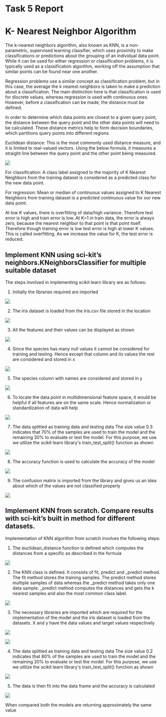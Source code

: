 # Task 5 Report
# K- Nearest Neighbor Algorithm

The k-nearest neighbors algorithm, also known as KNN, is a non-parametric, supervised learning classifier, which uses proximity to make classifications or predictions about the grouping of an individual data point. While it can be used for either regression or classification problems, it is typically used as a classification algorithm, working off the assumption that similar points can be found near one another.

Regression problems use a similar concept as classification problem, but in this case, the average the k nearest neighbors is taken to make a prediction about a classification. The main distinction here is that classification is used for discrete values, whereas regression is used with continuous ones. However, before a classification can be made, the distance must be defined.

In order to determine which data points are closest to a given query point, the distance between the query point and the other data points will need to be calculated. These distance metrics help to form decision boundaries, which partitions query points into different regions

Euclidean distance: This is the most commonly used distance measure, and it is limited to real-valued vectors. Using the below formula, it measures a straight line between the query point and the other point being measured.

![](https://github.com/sharanEN27/Marvel-coursework/blob/main/Task%205%20images/1.png?raw=true)

For classification: A class label assigned to the majority of K Nearest Neighbors from the training dataset is considered as a predicted class for the new data point.

For regression: Mean or median of continuous values assigned to K Nearest Neighbors from training dataset is a predicted continuous value for our new data point.

At low K values, there is overfitting of data/high variance. Therefore test error is high and train error is low. At K=1 in train data, the error is always zero, because the nearest neighbor to that point is that point itself. Therefore though training error is low test error is high at lower K values. This is called overfitting. As we increase the value for K, the test error is reduced.

## Implement KNN using sci-kit’s neighbors.KNeighborsClassifier for multiple suitable dataset

The steps involved in implementing scikit learn library are as follows:
1. Initially the libraries required are imported

![](https://github.com/sharanEN27/Marvel-coursework/blob/main/Task%205%20images/2.png?raw=true)

2. The iris dataset is loaded from the Iris.csv file stored in the location

![](https://github.com/sharanEN27/Marvel-coursework/blob/main/Task%205%20images/3.png?raw=true)

3. All the features and their values can be displayed as shown

![](https://github.com/sharanEN27/Marvel-coursework/blob/main/Task%205%20images/4.png?raw=true)

4. Since the species has many null values it cannot be considered for training and testing. Hence except that column and its values the rest are considered and stored in x

![](https://github.com/sharanEN27/Marvel-coursework/blob/main/Task%205%20images/5.1.png?raw=true)

5. The species column with names are considered and stored in y

![](https://github.com/sharanEN27/Marvel-coursework/blob/main/Task%205%20images/6.png?raw=true)

6. To locate the data point in multidimensional feature space, it would be helpful if all features are on the same scale. Hence normalization or standardization of data will help

![](https://github.com/sharanEN27/Marvel-coursework/blob/main/Task%205%20images/7.png?raw=true)

7. The data splitted as training data and testing data
The size value 0.3 indicates that 70% of the samples are used to train the model and the remaining 30% to evaluate or test the model. For this purpose, we use we utilize the scikit learn library's train_test_split()  function as shown

![](https://github.com/sharanEN27/Marvel-coursework/blob/main/Task%205%20images/8.png?raw=true)

8. The accuracy function is used to calculate the accuracy of the model

![](https://github.com/sharanEN27/Marvel-coursework/blob/main/Task%205%20images/9.png?raw=true)

9. The confusion matrix is imported from the library and gives us an idea about which of the values are not classified properly

![](https://github.com/sharanEN27/Marvel-coursework/blob/main/Task%205%20images/10.png?raw=true)

## Implement KNN from scratch. Compare results with sci-kit’s built in method for different datasets.

Implementation of KNN algorithm from scratch involves the following steps:

1. The euclidean_distance function is defined which computes the distances from a specific as described in the formula 

![](https://github.com/sharanEN27/Marvel-coursework/blob/main/Task%205%20images/11.png?raw=true)

2. The KNN class is defined. It consists of fit, predict and _predict method. The fit method stores the training samples. The predict method stores multiple samples of data whereas the _predict method takes only one data sample. _predict method computes the distances and gets the k nearest samples and also the most common class label. 

![](https://github.com/sharanEN27/Marvel-coursework/blob/main/Task%205%20images/12.png?raw=true)

3. The necessary libraries are imported which are required for the implementation of the model and the iris dataset is loaded from the datasets. X and y have the data values and target values respectively

![](https://github.com/sharanEN27/Marvel-coursework/blob/main/Task%205%20images/13.png?raw=true)

![](https://github.com/sharanEN27/Marvel-coursework/blob/main/Task%205%20images/14.png?raw=true)

4. The data splitted as training data and testing data
The size value 0.2 indicates that 80% of the samples are used to train the model and the remaining 20% to evaluate or test the model. For this purpose, we use we utilize the scikit learn library's train_test_split()  function as shown

![](https://github.com/sharanEN27/Marvel-coursework/blob/main/Task%205%20images/15.png?raw=true)

5. The data is then fit into the data frame and the accuracy is calculated

![](https://github.com/sharanEN27/Marvel-coursework/blob/main/Task%205%20images/16.png?raw=true)

When compared both the models are returning approximately the same value
